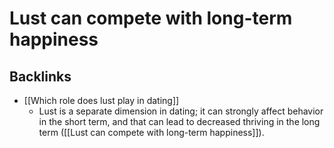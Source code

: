 # Lust can compete with long-term happiness

## Backlinks
* [[Which role does lust play in dating]]
	* Lust is a separate dimension in dating; it can strongly affect behavior in the short term, and that can lead to decreased thriving in the long term ([[Lust can compete with long-term happiness]]).

<!-- #.inbox -->

<!-- {BearID:F41393E9-C47D-4222-A63B-EE5B9E1FAC66-3491-00000B5E8DB08DA1} -->

